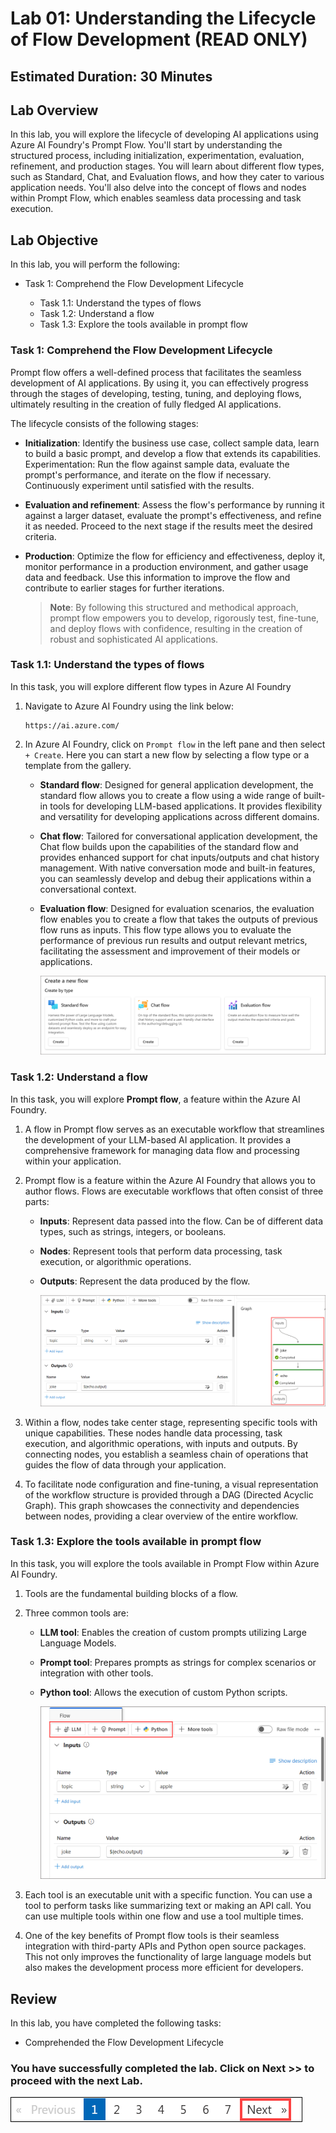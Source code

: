 # Lab 01: Understanding the Lifecycle of Flow Development (READ ONLY)

## Estimated Duration: 30 Minutes

## Lab Overview
In this lab, you will explore the lifecycle of developing AI applications using Azure AI Foundry's Prompt Flow. You'll start by understanding the structured process, including initialization, experimentation, evaluation, refinement, and production stages. You will learn about different flow types, such as Standard, Chat, and Evaluation flows, and how they cater to various application needs. You'll also delve into the concept of flows and nodes within Prompt Flow, which enables seamless data processing and task execution.

## Lab Objective

In this lab, you will perform the following:
- Task 1: Comprehend the Flow Development Lifecycle
     
     - Task 1.1: Understand the types of flows  
     - Task 1.2: Understand a flow  
     - Task 1.3: Explore the tools available in prompt flow
  
### Task 1: Comprehend the Flow Development Lifecycle

Prompt flow offers a well-defined process that facilitates the seamless development of AI applications. By using it, you can effectively progress through the stages of developing, testing, tuning, and deploying flows, ultimately resulting in the creation of fully fledged AI applications.

The lifecycle consists of the following stages:

- **Initialization**: Identify the business use case, collect sample data, learn to build a basic prompt, and develop a flow that extends its capabilities.
Experimentation: Run the flow against sample data, evaluate the prompt's performance, and iterate on the flow if necessary. Continuously experiment until satisfied with the results.
- **Evaluation and refinement**: Assess the flow's performance by running it against a larger dataset, evaluate the prompt's effectiveness, and refine it as needed. Proceed to the next stage if the results meet the desired criteria.
- **Production**: Optimize the flow for efficiency and effectiveness, deploy it, monitor performance in a production environment, and gather usage data and feedback. Use this information to improve the flow and contribute to earlier stages for further iterations.

  >**Note**: By following this structured and methodical approach, prompt flow empowers you to develop, rigorously test, fine-tune, and deploy flows with confidence, resulting in the creation of robust and sophisticated AI applications.

### Task 1.1: Understand the types of flows

In this task, you will explore different flow types in Azure AI Foundry
1. Navigate to Azure AI Foundry using the link below:
    ```
    https://ai.azure.com/
    ```
1. In Azure AI Foundry, click on `Prompt flow` in the left pane and then select `+ Create`. Here you can start a new flow by selecting a flow type or a template from the gallery.

   - **Standard flow**: Designed for general application development, the standard flow allows you to create a flow using a wide range of built-in tools for developing LLM-based applications. It provides flexibility and versatility for developing applications across different domains.
   - **Chat flow**: Tailored for conversational application development, the Chat flow builds upon the capabilities of the standard flow and provides enhanced support for chat inputs/outputs and chat history management. With native conversation mode and built-in features, you can seamlessly develop and debug their applications within a conversational context.
   - **Evaluation flow**: Designed for evaluation scenarios, the evaluation flow enables you to create a flow that takes the outputs of previous flow runs as inputs. This flow type allows you to evaluate the performance of previous run results and output relevant metrics, facilitating the assessment and improvement of their models or applications.

     ![](./media/image-48.png)

### Task 1.2: Understand a flow
In this task, you will explore **Prompt flow**, a feature within the Azure AI Foundry.

1. A flow in Prompt flow serves as an executable workflow that streamlines the development of your LLM-based AI application. It provides a comprehensive framework for managing data flow and processing within your application.

1. Prompt flow is a feature within the Azure AI Foundry that allows you to author flows. Flows are executable workflows that often consist of three parts:

    - **Inputs**: Represent data passed into the flow. Can be of different data types, such as strings, integers, or booleans.
    - **Nodes**: Represent tools that perform data processing, task execution, or algorithmic operations.
    - **Outputs**: Represent the data produced by the flow.

      ![](./media/image-49.png)
      
1. Within a flow, nodes take center stage, representing specific tools with unique capabilities. These nodes handle data processing, task execution, and algorithmic operations, with inputs and outputs. By connecting nodes, you establish a seamless chain of operations that guides the flow of data through your application.

1. To facilitate node configuration and fine-tuning, a visual representation of the workflow structure is provided through a DAG (Directed Acyclic Graph). This graph showcases the connectivity and dependencies between nodes, providing a clear overview of the entire workflow.

### Task 1.3: Explore the tools available in prompt flow

In this task, you will explore the tools available in Prompt Flow within Azure AI Foundry.

1. Tools are the fundamental building blocks of a flow.

1. Three common tools are:

    - **LLM tool**: Enables the creation of custom prompts utilizing Large Language Models.
    - **Prompt tool**: Prepares prompts as strings for complex scenarios or integration with other tools.
    - **Python tool**: Allows the execution of custom Python scripts.

      ![](./media/image-50.png)
   
1. Each tool is an executable unit with a specific function. You can use a tool to perform tasks like summarizing text or making an API call. You can use multiple tools within one flow and use a tool multiple times.

1. One of the key benefits of Prompt flow tools is their seamless integration with third-party APIs and Python open source packages. This not only improves the functionality of large language models but also makes the development process more efficient for developers.
   
## Review
In this lab, you have completed the following tasks:
- Comprehended the Flow Development Lifecycle

### You have successfully completed the lab. Click on **Next >>** to proceed with the next Lab.

![](./media/9-7-next.png)
